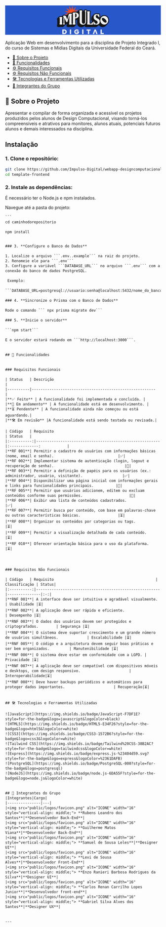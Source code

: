 

![CAPA](public/logos/idbanner.png)

Aplicação Web em desenvolvimento para a disciplina de Projeto Integrado I, do curso de Sistemas e Mídias Digitais da Universidade Federal do Ceará.

- [📝 Sobre o Projeto](#-sobre-o-projeto)
- [🎯 Funcionalidades](#-funcionalidades)
- [⚙️ Requisitos Funcionais](#requisitos-funcionais)
- [⚙️ Requisitos Não Funcionais](#requisitos-não-funcionais)
- [🛠️ Tecnologias e Ferramentas Utilizadas](#️-tecnologias-e-ferramentas-utilizadas)
- [👥 Integrantes do Grupo](#-integrantes-do-grupo)



## 📝 Sobre o Projeto

Apresentar e compilar de forma organizada e acessível os projetos produzidos pelos alunos de Design Computacional, visando torná-los compreensíveis e atrativos para monitores, alunos atuais, potenciais futuros alunos e demais interessados na disciplina.


## **Instalação**

### 1. **Clone o repositório:**

   ```bash
   git clone https://github.com/Impulso-Digital/webapp-designcomputacional.git
   cd template-frontend
   ```

### 2. **Instale as dependências:**
É necessário ter o Node.js e npm instalados.

Navegue até a pasta do projeto:

    ```
    cd caminhodorepositorio
    
    npm install
   ```

### 3. **Configure o Banco de Dados**

1. Localize o arquivo ```.env..example``` na raiz do projeto.
2. Renomeie ele para ```.env```
3. Configure a variável ```DATABASE_URL``` no arquivo ```.env``` com a conexão do banco de dados PostgreSQL.

    Exemplo: 
    ```DATABASE_URL=postgresql://usuario:senha@localhost:5432/nome_do_banco```

### 4. **Sincronize o Prisma com o Banco de Dados**

Rode o comando ``` npx prisma migrate dev```

### 5. **Inicie o servidor**

```npm start```

E o servidor estará rodando em ```http://localhost:3000```.


## 🎯 Funcionalidades


### Requisitos Funcionais

| Status   | Descrição                                                 |
|----------|--------------------------------------------------------   |
|**✅ Feito** | A funcionalidade foi implementada e concluída. |
|**🚧 Em andamento** | A funcionalidade está em desenvolvimento. |
|**⏳ Pendente** | A funcionalidade ainda não começou ou está aguardando.|
|**🛠️ Em revisão** |A funcionalidade está sendo testada ou revisada.|

| Código   | Requisito                                                 | Status   |
|:----------:|--------------------------------------------------------|:-------------:            |
|**RF 001**| Permitir o cadastro de usuários com informações básicas (nome, email e senha).                             |✅|
|**RF 002**| Implementar sistema de autenticação (login, logout e recuperação de senha).                                |🚧|
|**RF 003**| Permitir a definição de papéis para os usuários (ex.: administrador, usuário, visitante).                  |✅|
|**RF 004**| Disponibilizar uma página inicial com informações gerais e links para funcionalidades principais.          |🚧|
|**RF 005**| Permitir que usuários adicionem, editem ou excluam conteúdos conforme suas permissões.                     |🚧|
|**RF 006**| Exibir uma lista de conteúdos cadastrados.                                                                 |✅|
|**RF 007**| Permitir busca por conteúdo, com base em palavras-chave ou outras características básicas.                 |⏳|
|**RF 008**| Organizar os conteúdos por categorias ou tags.                                                             |⏳|
|**RF 009**| Permitir a visualização detalhada de cada conteúdo.                                                        |⏳|
|**RF 010**| Oferecer orientação básica para o uso da plataforma.                                |⏳|



### Requisitos Não Funcionais

| Código   | Requisito                                              | Classificação | Status|
|:----------:|--------------------------------------------------------|---------------|:-:|
|**RNF 001**| A interface deve ser intuitiva e agradável visualmente.        | Usabilidade |⏳|
|**RNF 002**| A aplicação deve ser rápida e eficiente.                                                           | Desempenho |⏳|
|**RNF 003**| O dados dos usuários devem ser protegidos e criptografados.        | Segurança |⏳|
|**RNF 004**| O sistema deve suportar crescimento e um grande número de usuários simultâneos.             | Escalabilidade |⏳|
|**RNF 005**| O código e a arquitetura devem seguir boas práticas e ser bem organizados.         | Manutenibilidade |⏳|
|**RNF 006**| O sistema deve estar em conformidade com a LGPD. | Privacidade |⏳|
|**RNF 007**| A aplicação deve ser compatível com dispositivos móveis e desktops, com design responsivo.                      | Interoperabilidade|⏳|
|**RNF 008**| Deve haver backups periódicos e automáticos para proteger dados importantes.                      | Recuperação|⏳|


## 🛠️ Tecnologias e Ferramentas Utilizadas

![JavaScript](https://img.shields.io/badge/JavaScript-F7DF1E?style=for-the-badge&logo=javascript&logoColor=black)
![HTML5](https://img.shields.io/badge/HTML5-E34F26?style=for-the-badge&logo=html5&logoColor=white)
![CSS3](https://img.shields.io/badge/CSS3-1572B6?style=for-the-badge&logo=css3&logoColor=white)
![Tailwind CSS](https://img.shields.io/badge/Tailwind%20CSS-38B2AC?style=for-the-badge&logo=tailwindcss&logoColor=white)
![Express](https://img.shields.io/badge/express.js-%23404d59.svg?style=for-the-badge&logo=express&logoColor=%2361DAFB)
![PostgreSQL](https://img.shields.io/badge/PostgreSQL-000?style=for-the-badge&logo=postgresql)
![NodeJS](https://img.shields.io/badge/node.js-6DA55F?style=for-the-badge&logo=node.js&logoColor=white)


## 👥 Integrantes do Grupo
|Integrantes|Cargo|
|---------------|---|
|<img src="public/logos/favicon.png" alt="ICONE" width="16" style="vertical-align: middle;"> **Rubens Leandro dos Santos**|**Desenvolvedor Back-End**|
|<img src="public/logos/favicon.png" alt="ICONE" width="16" style="vertical-align: middle;"> **Guilherme Matos Viana**|**Desenvolvedor Back-End**|
|<img src="public/logos/favicon.png" alt="ICONE" width="16" style="vertical-align: middle;"> **Samuel de Sousa Leles**|**Designer UI**|
|<img src="public/logos/favicon.png" alt="ICONE" width="16" style="vertical-align: middle;"> **Levi de Sousa Alves**|**Desenvolvedor Front-End**|
|<img src="public/logos/favicon.png" alt="ICONE" width="16" style="vertical-align: middle;"> **Enzo Ranieri Barbosa Rodrigues da Silva**|**Designer UI**|
|<img src="public/logos/favicon.png" alt="ICONE" width="16" style="vertical-align: middle;"> **Carlos Renan Carrilho Lopes Junior**|**Desenvolvedor front-end**|
|<img src="public/logos/favicon.png" alt="ICONE" width="16" style="vertical-align: middle;"> **Gabriel Silva Alves dos Santos**|**Designer UX**|


---
